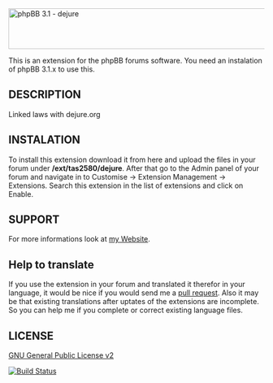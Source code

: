 <img src="https://tas2580.net/downloads/image-21.png" width="600" height="80" alt="phpBB 3.1 - dejure" />

This is an extension for the phpBB forums software. You need an instalation of phpBB 3.1.x to use this.

DESCRIPTION
-------
Linked laws with dejure.org

INSTALATION
----------
To install this extension download it from here and upload the files in your forum under <b>/ext/tas2580/dejure</b>.
After that go to the Admin panel of your forum and navigate in to Customise -> Extension Management -> Extensions. Search
this extension in the list of extensions and click on Enable.

SUPPORT
-------
For more informations look at <a href="https://tas2580.net/downloads/phpbb-dejure/">my Website</a>.

Help to translate
-----------------
If you use the extension in your forum and translated it therefor in your language, it would be nice if you would send me a <a href="https://help.github.com/articles/using-pull-requests/">pull request</a>.
Also it may be that existing translations after uptates of the extensions are incomplete. So you can help me if you complete or correct existing language files.

LICENSE
-------
<a href="http://opensource.org/licenses/gpl-2.0.php">GNU General Public License v2</a>

[![Build Status](https://travis-ci.org/tas2580/dejure.svg?branch=master)](https://travis-ci.org/tas2580/dejurer)
